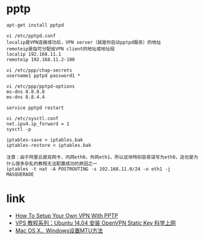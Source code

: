 # pptp
```shell
apt-get install pptpd

vi /etc/pptpd.conf
localip是VPN连接成功后，VPN server（就是你启动pptpd服务）的地址
remoteip是指可分配给VPN client的地址或地址段
localip 192.168.11.1
remoteip 192.168.11.2-100

vi /etc/ppp/chap-secrets
username1 pptpd password1 *

vi /etc/ppp/pptpd-options
ms-dns 8.8.8.8
ms-dns 8.8.4.4

service pptpd restart

vi /etc/sysctl.conf
net.ipv4.ip_forward = 1
sysctl -p

iptables-save > iptables.bak
iptables-restore < iptables.bak

注意：由于阿里云是双网卡，内网eth0，外网eth1，所以这块特别容易误写为eth0，这也是为什么很多杂乱的教程无法配置成功的原因之一
iptables -t nat -A POSTROUTING -s 192.168.11.0/24 -o eth1 -j MASQUERADE
```

# link
- [How To Setup Your Own VPN With PPTP](https://www.digitalocean.com/community/tutorials/how-to-setup-your-own-vpn-with-pptp)
- [VPS 教程系列：Ubuntu 14.04 安装 OpenVPN Static Key 科学上网](http://ttt.tt/160/)
- [Mac OS X、Windows设置MTU方法](http://www.vpndp.com/osx-windows-mtu-settings/)
